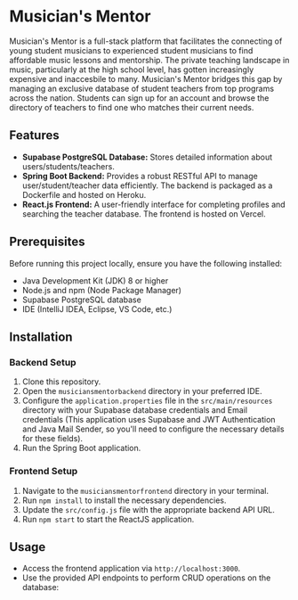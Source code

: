 # Musician's Mentor

Musician's Mentor is a full-stack platform that facilitates the connecting of young student musicians to experienced student musicians to find affordable music lessons and mentorship. The private teaching landscape in music, particularly at the high school level, has gotten increasingly expensive and inaccesbile to many. Musician's Mentor bridges this gap by managing an exclusive database of student teachers from top programs across the nation. Students can sign up for an account and browse the directory of teachers to find one who matches their current needs.

## Features

- **Supabase PostgreSQL Database:** Stores detailed information about users/students/teachers.
- **Spring Boot Backend:** Provides a robust RESTful API to manage user/student/teacher data efficiently. The backend is packaged as a Dockerfile and hosted on Heroku.
- **React.js Frontend:** A user-friendly interface for completing profiles and searching the teacher database. The frontend is hosted on Vercel.

## Prerequisites

Before running this project locally, ensure you have the following installed:

- Java Development Kit (JDK) 8 or higher
- Node.js and npm (Node Package Manager)
- Supabase PostgreSQL database
- IDE (IntelliJ IDEA, Eclipse, VS Code, etc.)

## Installation

### Backend Setup

1. Clone this repository.
2. Open the `musiciansmentorbackend` directory in your preferred IDE.
3. Configure the `application.properties` file in the `src/main/resources` directory with your Supabase database credentials and Email credentials (This application uses Supabase and JWT Authentication and Java Mail Sender, so you'll need to configure the necessary details for these fields).
4. Run the Spring Boot application.

### Frontend Setup

1. Navigate to the `musiciansmentorfrontend` directory in your terminal.
2. Run `npm install` to install the necessary dependencies.
3. Update the `src/config.js` file with the appropriate backend API URL.
4. Run `npm start` to start the ReactJS application.

## Usage

- Access the frontend application via `http://localhost:3000`.
- Use the provided API endpoints to perform CRUD operations on the database:


